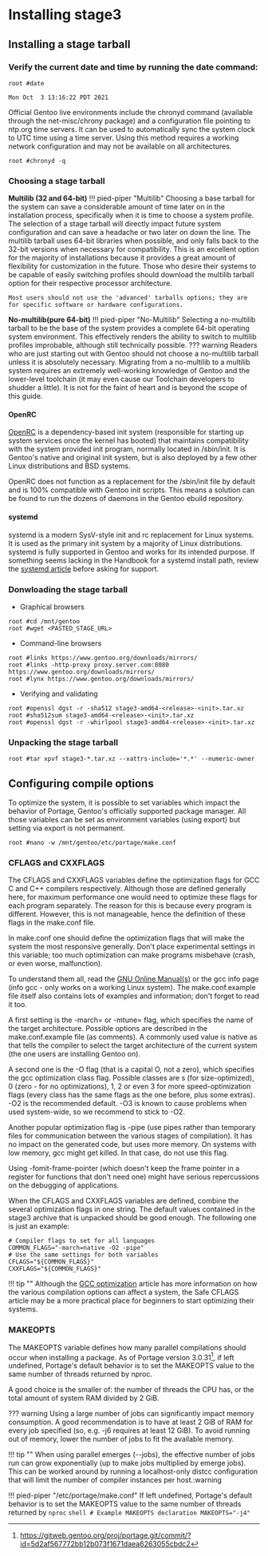# Installing stage3

## Installing a stage tarball
### Verify the current date and time by running the date command:
```shell
root #date

Mon Oct  3 13:16:22 PDT 2021
```

Official Gentoo live environments include the chronyd command (available through the net-misc/chrony package) and a configuration file pointing to ntp.org time servers. It can be used to automatically sync the system clock to UTC time using a time server. Using this method requires a working network configuration and may not be available on all architectures.
```shell
root #chronyd -q
```

### Choosing a stage tarball
**Multilib (32 and 64-bit)**
!!! pied-piper "Multilib"
    Choosing a base tarball for the system can save a considerable amount of time later on in the installation process, specifically when it is time to choose a system profile. The selection of a stage tarball will directly impact future system configuration and can save a headache or two later on down the line. The multilib tarball uses 64-bit libraries when possible, and only falls back to the 32-bit versions when necessary for compatibility. This is an excellent option for the majority of installations because it provides a great amount of flexibility for customization in the future. Those who desire their systems to be capable of easily switching profiles should download the multilib tarball option for their respective processor architecture.

    Most users should not use the 'advanced' tarballs options; they are for specific software or hardware configurations.

**No-multilib(pure 64-bit)**
!!! pied-piper "No-Multilib"
    Selecting a no-multilib tarball to be the base of the system provides a complete 64-bit operating system environment. This effectively renders the ability to switch to multilib profiles improbable, although still technically possible.
??? warning
    Readers who are just starting out with Gentoo should not choose a no-multilib tarball unless it is absolutely necessary. Migrating from a no-multilib to a multilib system requires an extremely well-working knowledge of Gentoo and the lower-level toolchain (it may even cause our Toolchain developers to shudder a little). It is not for the faint of heart and is beyond the scope of this guide.

#### OpenRC
[OpenRC](https://wiki.gentoo.org/wiki/OpenRC) is a dependency-based init system (responsible for starting up system services once the kernel has booted) that maintains compatibility with the system provided init program, normally located in /sbin/init. It is Gentoo's native and original init system, but is also deployed by a few other Linux distributions and BSD systems.

OpenRC does not function as a replacement for the /sbin/init file by default and is 100% compatible with Gentoo init scripts. This means a solution can be found to run the dozens of daemons in the Gentoo ebuild repository.

#### systemd
systemd is a modern SysV-style init and rc replacement for Linux systems. It is used as the primary init system by a majority of Linux distributions. systemd is fully supported in Gentoo and works for its intended purpose. If something seems lacking in the Handbook for a systemd install path, review the [systemd article](https://wiki.gentoo.org/wiki/Systemd) before asking for support.

### Donwloading the stage tarball
- Graphical browsers
```shell
root #cd /mnt/gentoo
root #wget <PASTED_STAGE_URL>
```

- Command-line browsers
```shell
root #links https://www.gentoo.org/downloads/mirrors/
root #links -http-proxy proxy.server.com:8080 https://www.gentoo.org/downloads/mirrors/
root #lynx https://www.gentoo.org/downloads/mirrors/
```
 - Verifying and validating
 ```shell
 root #openssl dgst -r -sha512 stage3-amd64-<release>-<init>.tar.xz
 root #sha512sum stage3-amd64-<release>-<init>.tar.xz
 root #openssl dgst -r -whirlpool stage3-amd64-<release>-<init>.tar.xz
 ```

### Unpacking the stage tarball
```shell
root #tar xpvf stage3-*.tar.xz --xattrs-include='*.*' --numeric-owner
```

## <span class="jade">Configuring compile options</span>
To optimize the system, it is possible to set variables which impact the behavior of Portage, Gentoo's officially supported package manager. All those variables can be set as environment variables (using export) but setting via export is not permanent.
```shell
root #nano -w /mnt/gentoo/etc/portage/make.conf
```

### CFLAGS and CXXFLAGS
The CFLAGS and CXXFLAGS variables define the optimization flags for GCC C and C++ compilers respectively. Although those are defined generally here, for maximum performance one would need to optimize these flags for each program separately. The reason for this is because every program is different. However, this is not manageable, hence the definition of these flags in the make.conf file.

In make.conf one should define the optimization flags that will make the system the most responsive generally. Don't place experimental settings in this variable; too much optimization can make programs misbehave (crash, or even worse, malfunction).

To understand them all, read the [GNU Online Manual(s)](https://gcc.gnu.org/onlinedocs/) or the gcc info page (info gcc - only works on a working Linux system). The make.conf.example file itself also contains lots of examples and information; don't forget to read it too.

A first setting is the -march= or -mtune= flag, which specifies the name of the target architecture. Possible options are described in the make.conf.example file (as comments). A commonly used value is native as that tells the compiler to select the target architecture of the current system (the one users are installing Gentoo on).

A second one is the -O flag (that is a capital O, not a zero), which specifies the gcc optimization class flag. Possible classes are s (for size-optimized), 0 (zero - for no optimizations), 1, 2 or even 3 for more speed-optimization flags (every class has the same flags as the one before, plus some extras). -O2 is the recommended default. -O3 is known to cause problems when used system-wide, so we recommend to stick to -O2.

Another popular optimization flag is -pipe (use pipes rather than temporary files for communication between the various stages of compilation). It has no impact on the generated code, but uses more memory. On systems with low memory, gcc might get killed. In that case, do not use this flag.

Using -fomit-frame-pointer (which doesn't keep the frame pointer in a register for functions that don't need one) might have serious repercussions on the debugging of applications.

When the CFLAGS and CXXFLAGS variables are defined, combine the several optimization flags in one string. The default values contained in the stage3 archive that is unpacked should be good enough. The following one is just an example:
```shell
# Compiler flags to set for all languages
COMMON_FLAGS="-march=native -O2 -pipe"
# Use the same settings for both variables
CFLAGS="${COMMON_FLAGS}"
CXXFLAGS="${COMMON_FLAGS}"
```

!!! tip ""
    Although the [GCC optimization](https://wiki.gentoo.org/wiki/GCC_optimization) article has more information on how the various compilation options can affect a system, the Safe CFLAGS article may be a more practical place for beginners to start optimizing their systems.

### MAKEOPTS
The MAKEOPTS variable defines how many parallel compilations should occur when installing a package. As of Portage version 3.0.31[^1], if left undefined, Portage's default behavior is to set the MAKEOPTS value to the same number of threads returned by nproc.

A good choice is the smaller of: the number of threads the CPU has, or the total amount of system RAM divided by 2 GiB.

??? warning
    Using a large number of jobs can significantly impact memory consumption. A good recommendation is to have at least 2 GiB of RAM for every job specified (so, e.g. -j6 requires at least 12 GiB). To avoid running out of memory, lower the number of jobs to fit the available memory.

!!! tip ""
    When using parallel emerges (--jobs), the effective number of jobs run can grow exponentially (up to make jobs multiplied by emerge jobs). This can be worked around by running a localhost-only distcc configuration that will limit the number of compiler instances per host.:warning

!!! pied-piper "/etc/portage/make.conf"
    If left undefined, Portage's default behavior is to set the MAKEOPTS value to the same number of threads returned by `nproc`
    ```shell
    # Example MAKEOPTS declaration
    MAKEOPTS="-j4"
    ```
[^1]:https://gitweb.gentoo.org/proj/portage.git/commit/?id=5d2af567772bb12b073f1671daea6263055cbdc2
